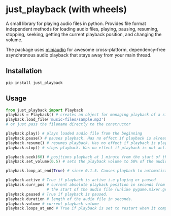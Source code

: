 
just_playback (with wheels)
=========

A small library for playing audio files in python. Provides file format independent methods for loading audio files, playing, pausing, resuming, stopping, seeking, getting the current playback position, and changing the volume.

The package uses [miniaudio](https://github.com/mackron/miniaudio) for awesome cross-platform, dependency-free asynchronous audio playback that stays away from your main thread.

Installation
-------------
	pip install just_playback

Usage
-------------
``` python
from just_playback import Playback
playback = Playback() # creates an object for managing playback of a single audio file
playback.load_file('music-files/sample.mp3')
# or just pass the filename directly to the constructor

playback.play() # plays loaded audio file from the beginning
playback.pause() # pauses playback. Has no effect if playback is already paused
playback.resume() # resumes playback. Has no effect if playback is playing
playback.stop() # stops playback. Has no effect if playback is not active

playback.seek(60) # positions playback at 1 minute from the start of the audio file
playback.set_volume(0.5) # sets the playback volume to 50% of the audio file's original value

playback.loop_at_end(True) # since 0.1.5. Causes playback to automatically restart when it completes.

playback.active # True if playback is active i.e playing or paused
playback.curr_pos # current absolute playback position in seconds from 
				  #	the start of the audio file (unlike pygame.mixer.get_pos). 
playback.paused # True if playback is paused.
playback.duration # length of the audio file in seconds. 
playback.volume # current playback volume
playback.loops_at_end # True if playback is set to restart when it completes.
```
